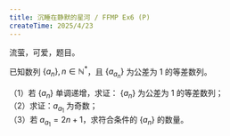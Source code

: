 ```yaml
---
title: 沉睡在静默的星河 / FFMP Ex6 (P)
createTime: 2025/4/23
---
```


流萤，可爱，题目。

已知数列 $\{a_n\}, n\in\mathbb{N}^*$，且 $\{a_{a_n}\}$ 为公差为 $1$ 的等差数列。

（1）若 $\{a_n\}$ 单调递增，求证： $\{a_n\}$ 为公差为 $1$ 的等差数列；  
（2）求证：$a_{a_1}$ 为奇数；  
（3）若 $a_{a_1} = 2n+1$，求符合条件的 $\{a_n\}$ 的数量。
